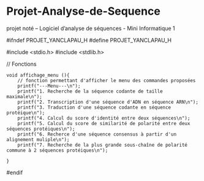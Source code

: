# Projet-Analyse-de-Sequence
projet noté – Logiciel d’analyse de séquences - Mini Informatique 1 

#ifndef PROJET_YANCLAPAU_H 
#define PROJET_YANCLAPAU_H

#include <stdio.h>
#include <stdlib.h>

// Fonctions 

```
void affichage_menu (){
    // fonction permettant d'afficher le menu des commandes proposées
    printf("---Menu---\n");
    printf("1. Recherche de la séquence codante de taille maximale\n");
    printf("2. Transcription d'une séquence d'ADN en séquence ARN\n");
    printf("3. Traduction d'une séquence codante en séquence protéique\n");
    printf("4. Calcul du score d'identité entre deux séquences\n");
    printf("5. Calcul du score de similarité de polarité entre deux séquences protéiques\n");
    printf("6. Recherce d'une séquence consensus à partir d'un alignement muliple\n");
    printf("7. Recherche de la plus grande sous-chaîne de polarité commune à 2 séquences protéiques\n");
    
}
```

#endif
